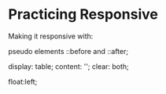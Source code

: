 <h1>Practicing Responsive</h1>
<p>Making it responsive with:</p> 
<p>pseudo elements ::before and ::after;</p>
<p>display: table; content: ''; clear: both;</p>
<p>float:left;</p>